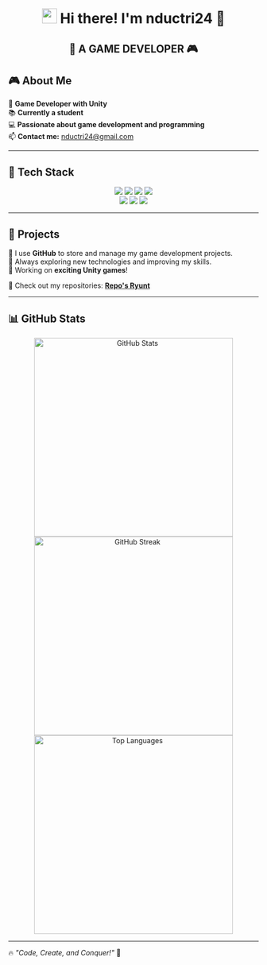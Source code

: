 <h1 align="center">  
  <img src="https://media.giphy.com/media/hvRJCLFzcasrR4ia7z/giphy.gif" width="30px"/>  
  Hi there! I'm <strong>nductri24</strong> 👾  
</h1>  

<h2 align="center">  
  🚀 <strong>A GAME DEVELOPER</strong> 🎮  
</h2>  

## 🎮 About Me  
🚀 **Game Developer with Unity**  
📚 **Currently a student**  
💻 **Passionate about game development and programming**  
📫 **Contact me:** [nductri24@gmail.com](mailto:nductri24@gmail.com)  

---

## 🚀 Tech Stack  
<div align="center">  
  <img src="https://img.shields.io/badge/C%23-239120?style=for-the-badge&logo=csharp&logoColor=white"/>  
  <img src="https://img.shields.io/badge/C-00599C?style=for-the-badge&logo=c&logoColor=white"/>  
  <img src="https://img.shields.io/badge/C++-00599C?style=for-the-badge&logo=cplusplus&logoColor=white"/>  
  <img src="https://img.shields.io/badge/Java-007396?style=for-the-badge&logo=java&logoColor=white"/>  
  <br>  
  <img src="https://img.shields.io/badge/Unity-100000?style=for-the-badge&logo=unity&logoColor=white"/>  
  <img src="https://img.shields.io/badge/Rider-000000?style=for-the-badge&logo=rider&logoColor=white"/>  
  <img src="https://img.shields.io/badge/GitHub-181717?style=for-the-badge&logo=github&logoColor=white"/>  
</div>  

---

## 📌 Projects  
🔹 I use **GitHub** to store and manage my game development projects.  
🔹 Always exploring new technologies and improving my skills.  
🔹 Working on **exciting Unity games**!  

🔗 Check out my repositories: **[Repo's Ryunt](https://github.com/Ryunt24?tab=repositories)**  

---

## 📊 GitHub Stats  
<p align="center">  
  <img src="https://github-readme-stats-git-masterrstaa-rickstaa.vercel.app/api?username=nductri24&show_icons=true&theme=radical" width="400px" alt="GitHub Stats"/>  
  <img src="https://github-readme-streak-stats.herokuapp.com/?user=nductri24&theme=radical" width="400px" alt="GitHub Streak"/>  
  <br>  
  <img src="https://github-readme-stats-git-masterrstaa-rickstaa.vercel.app/api/top-langs/?username=nductri24&layout=compact&theme=radical" width="400px" alt="Top Languages"/>  
</p>

 

---

🔥 _"Code, Create, and Conquer!"_ 🚀  

